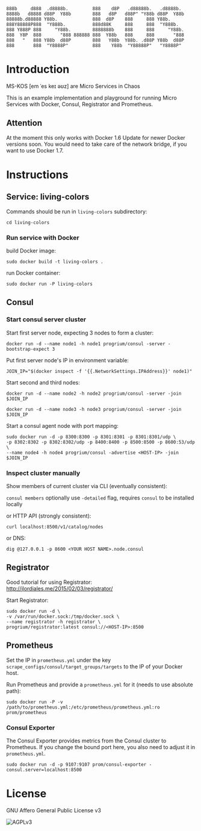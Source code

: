 ```
888b     d888  .d8888b.         888    d8P   .d88888b.   .d8888b.
8888b   d8888 d88P  Y88b        888   d8P   d88P" "Y88b d88P  Y88b
88888b.d88888 Y88b.             888  d8P    888     888 Y88b.
888Y88888P888  "Y888b.          888d88K     888     888  "Y888b.
888 Y888P 888     "Y88b.        8888888b    888     888     "Y88b.
888  Y8P  888       "888 888888 888  Y88b   888     888       "888
888   "   888 Y88b  d88P        888   Y88b  Y88b. .d88P Y88b  d88P
888       888  "Y8888P"         888    Y88b  "Y88888P"   "Y8888P"
```

# Introduction

MS-KOS [em ˈes keɪ əʊz] are Micro Services in Chaos

This is an example implementation and playground for running Micro Services with
Docker, Consul, Registrator and Prometheus.

## Attention

At the moment this only works with Docker 1.6
Update for newer Docker versions soon. You would need to take care of the
network bridge, if you want to use Docker 1.7.

# Instructions

## Service: living-colors

Commands should be run in `living-colors` subdirectory:

`cd living-colors`

### Run service with Docker

build Docker image:

`sudo docker build -t living-colors .`

run Docker container:

`sudo docker run -P living-colors`

## Consul

### Start consul server cluster

Start first server node, expecting 3 nodes to form a cluster:

`docker run -d --name node1 -h node1 progrium/consul -server -bootstrap-expect 3`

Put first server node's IP in environment variable:

`JOIN_IP="$(docker inspect -f '{{.NetworkSettings.IPAddress}}' node1)"`

Start second and third nodes:

`docker run -d --name node2 -h node2 progrium/consul -server -join $JOIN_IP`

`docker run -d --name node3 -h node3 progrium/consul -server -join $JOIN_IP`

Start a consul agent node with port mapping:

```
sudo docker run -d -p 8300:8300 -p 8301:8301 -p 8301:8301/udp \
-p 8302:8302 -p 8302:8302/udp -p 8400:8400 -p 8500:8500 -p 8600:53/udp \
--name node4 -h node4 progrium/consul -advertise <HOST-IP> -join $JOIN_IP
```

### Inspect cluster manually

Show members of current cluster via CLI (eventually consistent):

`consul members` optionally use `-detailed` flag, requires `consul` to be
installed locally

or HTTP API (strongly consistent):

`curl localhost:8500/v1/catalog/nodes`

or DNS:

`dig @127.0.0.1 -p 8600 <YOUR HOST NAME>.node.consul`

## Registrator

Good tutorial for using Registrator: http://jlordiales.me/2015/02/03/registrator/

Start Registrator:

```
sudo docker run -d \
-v /var/run/docker.sock:/tmp/docker.sock \
--name registrator -h registrator \
progrium/registrator:latest consul://<HOST-IP>:8500
```

## Prometheus

Set the IP in `prometheus.yml` under the key
`scrape_configs/consul/target_groups/targets` to the IP of your Docker host.

Run Prometheus and provide a `prometheus.yml` for it (needs to use absolute path):

`sudo docker run -P -v /path/to/prometheus.yml:/etc/prometheus/prometheus.yml:ro prom/prometheus`

### Consul Exporter

The Consul Exporter provides metrics from the Consul cluster to Prometheus. If
you change the bound port here, you also need to adjust it in `prometheus.yml`.

`sudo docker run -d -p 9107:9107 prom/consul-exporter -consul.server=localhost:8500`

# License

GNU Affero General Public License v3

![AGPLv3](https://gnu.org/graphics/agplv3-155x51.png)
